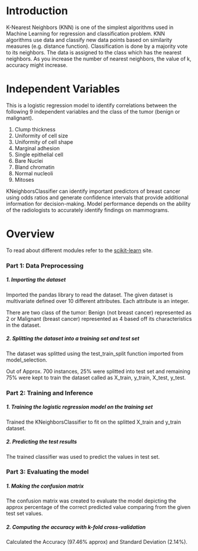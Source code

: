 # Introduction
K-Nearest Neighbors (KNN) is one of the simplest algorithms used in Machine Learning for regression and classification problem. KNN algorithms use data and classify new data points based on similarity measures (e.g. distance function).
Classification is done by a majority vote to its neighbors. The data is assigned to the class which has the nearest neighbors. As you increase the number of nearest neighbors, the value of k, accuracy might increase.

# Independent Variables
This is a logistic regression model to identify correlations between the following 9 independent variables and the class of the tumor (benign or malignant).
1. Clump thickness
2. Uniformity of cell size
3. Uniformity of cell shape
4. Marginal adhesion
5. Single epithelial cell
6. Bare Nuclei
7. Bland chromatin
8. Normal nucleoli
8. Mitoses

KNeighborsClassifier can identify important predictors of breast cancer using odds ratios and generate confidence intervals that provide additional information for decision-making. Model performance depends on the ability of the radiologists to accurately identify findings on mammograms.

# Overview

To read about different modules refer to the [scikit-learn](https://scikit-learn.org/stable/index.html) site.
### Part 1: Data Preprocessing
##### 1. Importing the dataset
Imported the pandas library to read the dataset. The given dataset is multivariate defined over 10 different attributes. Each attribute is an integer.

There are two class of the tumor: Benign (not breast cancer) represented as 2 or Malignant (breast cancer) represented as 4 based off its characteristics in the dataset.

##### 2. Splitting the dataset into a training set and test set
The dataset was splitted using the test_train_split function imported from model_selection.

Out of Approx. 700 instances, 25% were splitted into test set and remaining 75% were kept to train the dataset called as X_train, y_train, X_test, y_test.
    
### Part 2: Training and Inference
##### 1. Training the logistic regression model on the training set
Trained the KNeighborsClassifier to fit on the splitted X_train and y_train dataset.

##### 2. Predicting the test results
The trained classifier was used to predict the values in test set.

### Part 3: Evaluating the model
##### 1. Making the confusion matrix
The confusion matrix was created to evaluate the model depicting the approx percentage of the correct predicted value comparing from the given test set values. 

##### 2. Computing the accuracy with k-fold cross-validation
Calculated the Accuracy (97.46% approx) and Standard Deviation (2.14%).
